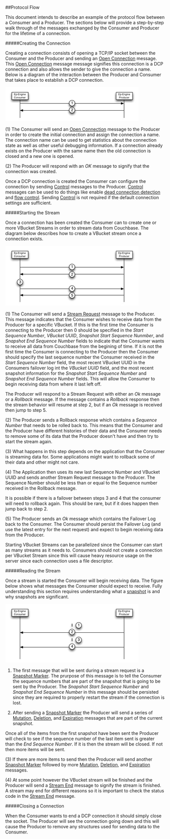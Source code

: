 ##Protocol Flow

This document intends to describe an example of the protocol flow between a Consumer and a Producer. The sections below will provide a step-by-step walk through of the messages exchanged by the Consumer and Producer for the lifetime of a connection.

#####Creating the Connection

Creating a connection consists of opening a TCP/IP socket between the Consumer and the Producer and sending an [Open Connection](commands/open-connection.md) message. This [Open Connection](commands/open-connection.md) message message signifies this connection is a DCP connection and also allows the sender to give the connection a name. Below is a diagram of the interaction between the Producer and Consumer that takes place to establish a DCP connection.

![Figure 1](../images/upr_session_1.jpg)

(1) The Consumer will send an [Open Connection](commands/open-connection.md) message to the Producer in order to create the initial connection and assign the connection a name. The connection name can be used to get statistics about the connection state as well as other useful debugging information. If a connection already exists on the Producer with the same name then the old connection is closed and a new one is opened.

(2) The Producer will respond with an *OK* message to signify that the connection was created.

Once a DCP connection is created the Consumer can configure the connection by sending [Control](commands/control.md) messages to the Producer. [Control](commands/control.md) messages can be used to do things like enable [dead connection detection](dead-connections.md) and [flow control](flow-control.md). Sending [Control](commands/control.md) is not required if the default connection settings are sufficient.

#####Starting the Stream

Once a connection has been created the Consumer can to create one or more VBucket Streams in order to stream data from Couchbase. The diagram below describes how to create a VBucket stream once a connection exists.

![Figure 2](../images/upr_session_2.jpg)

(1) The Consumer will send a [Stream Request](commands/stream-request.md) message to the Producer. This message indicates that the Consumer wishes to receive data from the Producer for a specific VBucket. If this is the first time the Consumer is connecting to the Producer then 0 should be specified in the *Start Sequence Number*, *VBucket UUID*, *Snapshot Start Sequence Nunmber*, and *Snapshot End Sequence Number* fields to indicate that the Consumer wants to receive all data from Couchbase from the begining of time. If it is not the first time the Consumer is connecting to the Producer then the Consumer should specify the last sequence number the Consumer received in the *Start Sequence Number* field, the most recent VBucket UUID in the Consumers failover log int the *VBucket UUID* field, and the most recent snapshot information for the *Snapshot Start Sequence Number* and *Snapshot End Sequence Number* fields. This will allow the Consumer to begin receiving data from where it last left off.

The Producer will respond to a Stream Request with either an *Ok* message or a *Rollback* message. If the message contains a *Rollback* response then the stream behavior will resume at step 2, but if an *Ok* message is received then jump to step 5.

(2) The Producer sends a Rollback response which contains a *Sequence Number* that needs to be rolled back to. This means that the Consumer and the Producer have different histories of their data and the Consumer needs to remove some of its data that the Producer doesn't have and then try to start the stream again.

(3) What happens in this step depends on the application that the Consumer is streaming data for. Some applications might want to rollback some of their data and other might not care.

(4) The Application then uses its new last Sequence Number and VBucket UUID and sends another Stream Request message to the Producer. The Sequence Number should be less than or equal to the Sequence number received in the Rollback message.

It is possible if there is a failover between steps 3 and 4 that the consumer will need to rollback again. This should be rare, but if it does happen then jump back to step 2.

(5) The Producer sends an *Ok* message which contains the Failover Log back to the Consumer. The Consumer should persist the Failover Log (and use the latest entry for the next request) and expect to begin receiving data from the Producer.

Starting VBucket Streams can be parallelized since the Consumer can start as many streams as it needs to. Consumers should not create a connection per VBucket Stream since this will cause heavy resource usage on the server since each connection uses a file descriptor.

#####Reading the Stream

Once a stream is started the Consumer will begin receiving data. The figure below shows what messages the Consumer should expect to receive. Fully understanding this section requires understanding what a [snapshot]() is and why snapshots are significant.

![Figure 3](../images/upr_session_3.jpg)

1. The first message that will be sent during a stream request is a [Snapshot Marker](commands/snapshot-marker.md). The prurpose of this message is to tell the Consumer the sequence numbers that are part of the snapshot that is going to be sent by the Producer. The *Snapshot Start Sequence Number* and *Snapshot End Sequence Number* in this message should be persisted since they are required to properly restart the stream if the connection is lost.

2. After sending a [Snapshot Marker](commands/snapshot-marker.md) the Producer will send a series of [Mutation](commands/mutation.md), [Deletion](commands/deletion.md), and [Expiration](commands/expiration.md) messages that are part of the current snapshot.


Once all of the items from the first snapshot have been sent the Producer will check to see if the sequence number of the last item sent is greater than the *End Sequence Number*. If it is then the stream will be closed. If not then more items will be sent.

(3) If there are more items to send then the Producer will send another [Snapshot Marker](commands/snapshot-marker.md) followed by more [Mutation](commands/mutation.md), [Deletion](commands/deletion.md), and [Expiration](commands/expiration.md) messages.

(4) At some point however the VBucket stream will be finished and the Producer will send a [Stream End](commands/stream-end.md) message to signify the stream is finished. A stream may end for different reasons so it is important to check the status code in the [Stream End](commands/stream-end.md) message.


#####Closing a Connection

When the Consumer wants to end a DCP connection it should simply close the socket. The Producer will see the connection going down and this will cause the Producer to remove any structures used for sending data to the Consumer.
